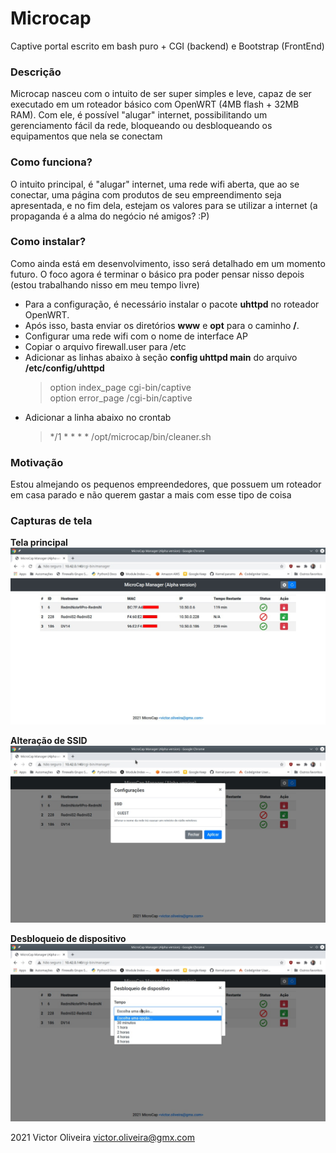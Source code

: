 # Microcap
Captive portal escrito em bash puro + CGI (backend) e Bootstrap (FrontEnd)

### Descrição
Microcap nasceu com o intuito de ser super simples e leve, capaz de ser executado em um roteador básico com OpenWRT (4MB flash + 32MB RAM).
Com ele, é possível "alugar" internet, possibilitando um gerenciamento fácil da rede, bloqueando ou desbloqueando os equipamentos que nela se conectam

### Como funciona?
O intuito principal, é "alugar" internet, uma rede wifi aberta, que ao se conectar, uma página com produtos de seu empreendimento seja apresentada, e no fim dela, estejam os valores para se utilizar a internet (a propaganda é a alma do negócio né amigos? :P)

### Como instalar?
Como ainda está em desenvolvimento, isso será detalhado em um momento futuro. O foco agora é terminar o básico pra poder pensar nisso depois (estou trabalhando 
nisso em meu tempo livre)
* Para a configuração, é necessário instalar o pacote **uhttpd** no roteador OpenWRT.
* Após isso, basta enviar os diretórios **www** e **opt** para o caminho **/**.
* Configurar uma rede wifi com o nome de interface AP
* Copiar o arquivo firewall.user para /etc
* Adicionar as linhas abaixo à seção **config uhttpd main** do arquivo **/etc/config/uhttpd**
    > option index_page       cgi-bin/captive  
    > option error_page       /cgi-bin/captive  
* Adicionar a linha abaixo no crontab
    > */1 * * * * /opt/microcap/bin/cleaner.sh

### Motivação
Estou almejando os pequenos empreendedores, que possuem um roteador em casa parado e não querem gastar a mais com esse tipo de coisa

### Capturas de tela

**Tela principal**
![Página principal](https://raw.githubusercontent.com/victor-oliveira1/microcap/main/captura_3.jpeg)

**Alteração de SSID**
![Página principal](https://raw.githubusercontent.com/victor-oliveira1/microcap/main/captura_2.jpeg)

**Desbloqueio de dispositivo**
![Página principal](https://raw.githubusercontent.com/victor-oliveira1/microcap/main/captura_1.jpeg)

2021 Victor Oliveira <victor.oliveira@gmx.com>
